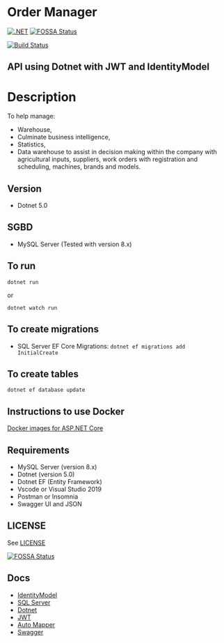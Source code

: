 # Order Manager

[![.NET](https://github.com/leandrocunha526/ordermanager-dotnet/actions/workflows/dotnet.yml/badge.svg)](https://github.com/leandrocunha526/ordermanager-dotnet/actions/workflows/dotnet.yml)
[![FOSSA Status](https://app.fossa.com/api/projects/git%2Bgithub.com%2Fleandrocunha526%2Fordermanager-dotnet.svg?type=shield)](https://app.fossa.com/projects/git%2Bgithub.com%2Fleandrocunha526%2Fordermanager-dotnet?ref=badge_shield)

[![Build Status](https://dev.azure.com/leandrocunha520/ordermanager-dotnet/_apis/build/status/leandrocunha526.ordermanager-dotnet?branchName=main)](https://dev.azure.com/leandrocunha520/ordermanager-dotnet/_build/latest?definitionId=10&branchName=main)

## API using Dotnet with JWT and IdentityModel

# Description

To help manage:

- Warehouse,
- Culminate business intelligence,
- Statistics,
- Data warehouse to assist in decision making within the company with agricultural inputs, suppliers, work orders with registration and scheduling, machines, brands and models.

## Version

- Dotnet 5.0

## SGBD

- MySQL Server (Tested with version 8.x)

## To run

`dotnet run`

or

`dotnet watch run`

## To create migrations

- SQL Server EF Core Migrations: `dotnet ef migrations add InitialCreate`

## To create tables

`dotnet ef database update`

## Instructions to use Docker

[Docker images for ASP.NET Core](https://docs.microsoft.com/en-us/aspnet/core/host-and-deploy/docker/building-net-docker-images?view=aspnetcore-5.0)

## Requirements

- MySQL Server (version 8.x)
- Dotnet (version 5.0)
- Dotnet EF (Entity Framework)
- Vscode or Visual Studio 2019
- Postman or Insomnia
- Swagger UI and JSON

## LICENSE

See [LICENSE](LICENSE.md)


[![FOSSA Status](https://app.fossa.com/api/projects/git%2Bgithub.com%2Fleandrocunha526%2Fordermanager-dotnet.svg?type=large)](https://app.fossa.com/projects/git%2Bgithub.com%2Fleandrocunha526%2Fordermanager-dotnet?ref=badge_large)

## Docs

- [IdentityModel](https://identitymodel.readthedocs.io/en/latest/)
- [SQL Server](https://docs.microsoft.com/en-us/sql/sql-server/?view=sql-server-ver15)
- [Dotnet](https://docs.microsoft.com/en-us/dotnet/)
- [JWT](https://jwt.io/)
- [Auto Mapper](https://docs.automapper.org/en/stable/Getting-started.html)
- [Swagger](https://swagger.io/)